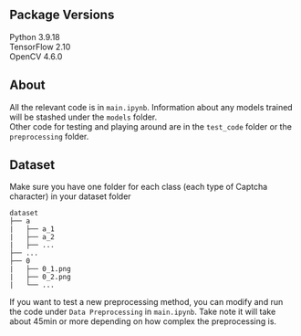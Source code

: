 ## Package Versions
Python 3.9.18 <br>
TensorFlow 2.10 <br>
OpenCV 4.6.0 <br>

## About
All the relevant code is in ```main.ipynb```. Information about any models trained will be stashed under the ```models``` folder. <br>
Other code for testing and playing around are in the ```test_code``` folder or the ```preprocessing``` folder.

## Dataset
Make sure you have one folder for each class (each type of Captcha character) in your dataset folder <br>
```
dataset
├── a  
|   ├── a_1  
|   ├── a_2  
|   ├── ...  
├── ...   
├── 0    
|   ├── 0_1.png  
|   ├── 0_2.png  
|   └── ...  
```
If you want to test a new preprocessing method, you can modify and run the code under ```Data Preprocessing``` in ```main.ipynb```. Take note it will take about 45min or more depending on how complex the preprocessing is.
